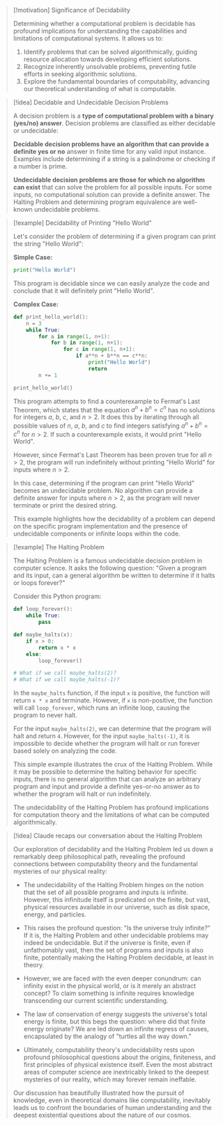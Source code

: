 > [!motivation] Significance of Decidability
>
> Determining whether a computational problem is decidable  has profound implications for understanding the capabilities and limitations of computational systems. It allows us to:
>
> 1. Identify problems that can be solved algorithmically, guiding resource allocation towards developing efficient solutions.
> 2. Recognize inherently unsolvable problems, preventing futile efforts in seeking algorithmic solutions.
> 3. Explore the fundamental boundaries of computability, advancing our theoretical understanding of what is computable.

> [!idea] Decidable and Undecidable Decision Problems
>
> A decision problem is a **type of computational problem with a binary (yes/no) answer**. Decision problems are classified as either decidable or undecidable:
>
> **Decidable decision problems have an algorithm that can provide a definite yes or no** answer in finite time for any valid input instance. Examples include determining if a string is a palindrome or checking if a number is prime.
>
> **Undecidable decision problems are those for which no algorithm can exist** that can solve the problem for all possible inputs. For some inputs, no computational solution can provide a definite answer. The Halting Problem and determining program equivalence are well-known undecidable problems.

> [!example] Decidability of Printing "Hello World"
>
> Let's consider the problem of determining if a given program can print the string "Hello World":
>
> **Simple Case:**
> ```python
> print("Hello World")
> ```
> This program is decidable since we can easily analyze the code and conclude that it will definitely print "Hello World".
>
> **Complex Case:**
> ```python
> def print_hello_world():
>     n = 3
>     while True:
>         for a in range(1, n+1):
>             for b in range(1, n+1):
>                 for c in range(1, n+1):
>                     if a**n + b**n == c**n:
>                         print("Hello World")
>                         return
>         n += 1
>
> print_hello_world()
> ```
> This program attempts to find a counterexample to Fermat's Last Theorem, which states that the equation $a^n + b^n = c^n$ has no solutions for integers $a$, $b$, $c$, and $n > 2$. It does this by iterating through all possible values of $n$, $a$, $b$, and $c$ to find integers satisfying $a^n + b^n = c^n$ for $n > 2$. If such a counterexample exists, it would print "Hello World".
>
> However, since Fermat's Last Theorem has been proven true for all $n > 2$, the program will run indefinitely without printing "Hello World" for inputs where $n > 2$.
>
> In this case, determining if the program can print "Hello World" becomes an undecidable problem. No algorithm can provide a definite answer for inputs where $n > 2$, as the program will never terminate or print the desired string.
>
> This example highlights how the decidability of a problem can depend on the specific program implementation and the presence of undecidable components or infinite loops within the code.


> [!example] The Halting Problem
>
> The Halting Problem is a famous undecidable decision problem in computer science. It asks the following question: "Given a program and its input, can a general algorithm be written to determine if it halts or loops forever?"
>
> Consider this Python program:
>
> ```python
> def loop_forever():
>     while True:
>         pass
>
> def maybe_halts(x):
>     if x > 0:
>         return x * x
>     else:
>         loop_forever()
>
> # What if we call maybe_halts(2)?
> # What if we call maybe_halts(-1)?
> ```
>
> In the `maybe_halts` function, if the input `x` is positive, the function will return `x * x` and terminate. However, if `x` is non-positive, the function will call `loop_forever`, which runs an infinite loop, causing the program to never halt.
>
> For the input `maybe_halts(2)`, we can determine that the program will halt and return `4`. However, for the input `maybe_halts(-1)`, it is impossible to decide whether the program will halt or run forever based solely on analyzing the code.
>
> This simple example illustrates the crux of the Halting Problem. While it may be possible to determine the halting behavior for specific inputs, there is no general algorithm that can analyze an arbitrary program and input and provide a definite yes-or-no answer as to whether the program will halt or run indefinitely.
>
> The undecidability of the Halting Problem has profound implications for computation theory and the limitations of what can be computed algorithmically.


> [!idea] Claude recaps our  conversation about the Halting Problem
>
> Our exploration of decidability and the Halting Problem led us down a remarkably deep philosophical path, revealing the profound connections between computability theory and the fundamental mysteries of our physical reality:
>
> - The undecidability of the Halting Problem hinges on the notion that the set of all possible programs and inputs is infinite. However, this infinitude itself is predicated on the finite, but vast, physical resources available in our universe, such as disk space, energy, and particles.
>
> - This raises the profound question: "Is the universe truly infinite?" If it is, the Halting Problem and other undecidable problems may indeed be undecidable. But if the universe is finite, even if unfathomably vast, then the set of programs and inputs is also finite, potentially making the Halting Problem decidable, at least in theory.
>
> - However, we are faced with the even deeper conundrum: can infinity exist in the physical world, or is it merely an abstract concept? To claim something is infinite requires knowledge transcending our current scientific understanding.
>
> - The law of conservation of energy suggests the universe's total energy is finite, but this begs the question: where did that finite energy originate? We are led down an infinite regress of causes, encapsulated by the analogy of "turtles all the way down."
>
> - Ultimately, computability theory's undecidability rests upon profound philosophical questions about the origins, finiteness, and first principles of physical existence itself. Even the most abstract areas of computer science are inextricably linked to the deepest mysteries of our reality, which may forever remain ineffable.
>
> Our discussion has beautifully illustrated how the pursuit of knowledge, even in theoretical domains like computability, inevitably leads us to confront the boundaries of human understanding and the deepest existential questions about the nature of our cosmos.

